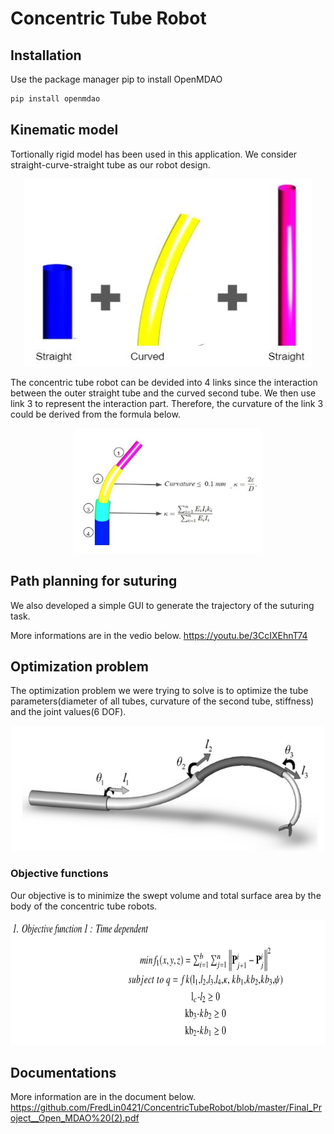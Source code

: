 # Concentric Tube Robot

## Installation
Use the package manager pip to install OpenMDAO
```bash
pip install openmdao
```
## Kinematic model
Tortionally rigid model has been used in this application. We consider straight-curve-straight tube as our robot design.
<p align="center">
  <img width="460" height="300" src="https://github.com/FredLin0421/CTR/blob/ctr_opt_all/Pics/Tubes.JPG">
</p>
The concentric tube robot can be devided into 4 links since the interaction between the outer straight tube and the curved second tube. We then use link 3 to represent the interaction part. Therefore, the curvature of the link 3 could be derived from the formula below.

<p align="center">
   <img src="https://github.com/FredLin0421/ConcentricTubeRobot/blob/master/images/Screen%20Shot%202020-01-13%20at%208.24.47%20PM.png" width="300" height="200" /> 
</p>

## Path planning for suturing
We also developed a simple GUI to generate the trajectory of the suturing task. 

More informations are in the vedio below.
https://youtu.be/3CcIXEhnT74


## Optimization problem
The optimization problem we were trying to solve is to optimize the tube parameters(diameter of all tubes, curvature of the second tube, stiffness) and the joint values(6 DOF).
<p align="center">
   <img src="https://github.com/FredLin0421/ConcentricTubeRobot/blob/master/images/Screen%20Shot%202020-01-09%20at%204.45.25%20PM.png" width="500" height="200" /> 
</p>

### Objective functions
Our objective is to minimize the swept volume and total surface area by the body of the concentric tube robots.
<p align="center">
   <img src="https://github.com/FredLin0421/ConcentricTubeRobot/blob/master/images/Screen%20Shot%202020-01-13%20at%2012.29.31%20PM.png" width="700" height="200" /> 
</p>

## Documentations
More information are in the document below.
https://github.com/FredLin0421/ConcentricTubeRobot/blob/master/Final_Project__Open_MDAO%20(2).pdf

